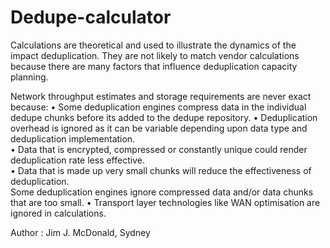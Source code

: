 # Dedupe-calculator
Calculations are theoretical and used to illustrate the dynamics of the impact deduplication.  They are not likely to match vendor calculations because there are many factors that influence deduplication capacity planning. 

Network throughput estimates and storage requirements are never exact because:
 • Some deduplication engines compress data in the individual dedupe chunks before its added to the dedupe repository. 
 • Deduplication overhead is ignored as it can be variable depending upon data type and deduplication implementation.  
 • Data that is encrypted, compressed or constantly unique could render deduplication rate less effective.  
 • Data that is made up very small chunks will reduce the effectiveness of deduplication.   
   Some deduplication engines ignore compressed data and/or data chunks that are too small. 
 • Transport layer technologies like WAN optimisation are ignored in calculations.

Author : Jim J. McDonald, Sydney

